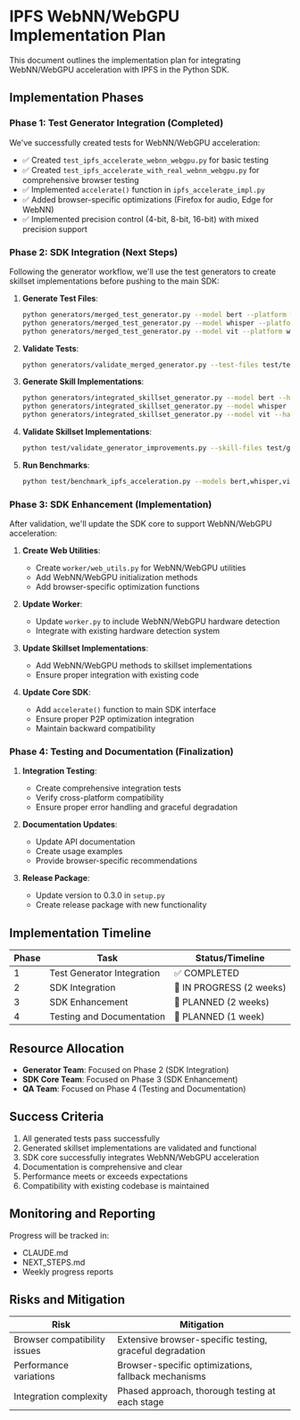 # IPFS WebNN/WebGPU Implementation Plan

This document outlines the implementation plan for integrating WebNN/WebGPU acceleration with IPFS in the Python SDK.

## Implementation Phases

### Phase 1: Test Generator Integration (Completed)

We've successfully created tests for WebNN/WebGPU acceleration:

- ✅ Created `test_ipfs_accelerate_webnn_webgpu.py` for basic testing
- ✅ Created `test_ipfs_accelerate_with_real_webnn_webgpu.py` for comprehensive browser testing
- ✅ Implemented `accelerate()` function in `ipfs_accelerate_impl.py`
- ✅ Added browser-specific optimizations (Firefox for audio, Edge for WebNN)
- ✅ Implemented precision control (4-bit, 8-bit, 16-bit) with mixed precision support

### Phase 2: SDK Integration (Next Steps)

Following the generator workflow, we'll use the test generators to create skillset implementations before pushing to the main SDK:

1. **Generate Test Files**:
   ```bash
   python generators/merged_test_generator.py --model bert --platform webnn,webgpu --output test/test_hf_bert_web_platform.py
   python generators/merged_test_generator.py --model whisper --platform webnn,webgpu --output test/test_hf_whisper_web_platform.py
   python generators/merged_test_generator.py --model vit --platform webnn,webgpu --output test/test_hf_vit_web_platform.py
   ```

2. **Validate Tests**:
   ```bash
   python generators/validate_merged_generator.py --test-files test/test_hf_bert_web_platform.py,test/test_hf_whisper_web_platform.py,test/test_hf_vit_web_platform.py
   ```

3. **Generate Skill Implementations**:
   ```bash
   python generators/integrated_skillset_generator.py --model bert --hardware webnn,webgpu --cross-platform --output test/generated_skillsets/hf_bert_web.py
   python generators/integrated_skillset_generator.py --model whisper --hardware webnn,webgpu --cross-platform --output test/generated_skillsets/hf_whisper_web.py
   python generators/integrated_skillset_generator.py --model vit --hardware webnn,webgpu --cross-platform --output test/generated_skillsets/hf_vit_web.py
   ```

4. **Validate Skillset Implementations**:
   ```bash
   python test/validate_generator_improvements.py --skill-files test/generated_skillsets/hf_bert_web.py,test/generated_skillsets/hf_whisper_web.py,test/generated_skillsets/hf_vit_web.py
   ```

5. **Run Benchmarks**:
   ```bash
   python test/benchmark_ipfs_acceleration.py --models bert,whisper,vit --platforms webnn,webgpu
   ```

### Phase 3: SDK Enhancement (Implementation)

After validation, we'll update the SDK core to support WebNN/WebGPU acceleration:

1. **Create Web Utilities**:
   - Create `worker/web_utils.py` for WebNN/WebGPU utilities
   - Add WebNN/WebGPU initialization methods 
   - Add browser-specific optimization functions

2. **Update Worker**:
   - Update `worker.py` to include WebNN/WebGPU hardware detection
   - Integrate with existing hardware detection system

3. **Update Skillset Implementations**:
   - Add WebNN/WebGPU methods to skillset implementations 
   - Ensure proper integration with existing code

4. **Update Core SDK**:
   - Add `accelerate()` function to main SDK interface
   - Ensure proper P2P optimization integration
   - Maintain backward compatibility

### Phase 4: Testing and Documentation (Finalization)

1. **Integration Testing**:
   - Create comprehensive integration tests
   - Verify cross-platform compatibility
   - Ensure proper error handling and graceful degradation

2. **Documentation Updates**:
   - Update API documentation
   - Create usage examples
   - Provide browser-specific recommendations

3. **Release Package**:
   - Update version to 0.3.0 in `setup.py`
   - Create release package with new functionality

## Implementation Timeline

| Phase | Task | Status/Timeline |
|-------|------|----------------|
| 1 | Test Generator Integration | ✅ COMPLETED |
| 2 | SDK Integration | 🔄 IN PROGRESS (2 weeks) |
| 3 | SDK Enhancement | 🔲 PLANNED (2 weeks) |
| 4 | Testing and Documentation | 🔲 PLANNED (1 week) |

## Resource Allocation

- **Generator Team**: Focused on Phase 2 (SDK Integration)
- **SDK Core Team**: Focused on Phase 3 (SDK Enhancement)
- **QA Team**: Focused on Phase 4 (Testing and Documentation)

## Success Criteria

1. All generated tests pass successfully
2. Generated skillset implementations are validated and functional
3. SDK core successfully integrates WebNN/WebGPU acceleration
4. Documentation is comprehensive and clear
5. Performance meets or exceeds expectations
6. Compatibility with existing codebase is maintained

## Monitoring and Reporting

Progress will be tracked in:
- CLAUDE.md
- NEXT_STEPS.md
- Weekly progress reports

## Risks and Mitigation

| Risk | Mitigation |
|------|------------|
| Browser compatibility issues | Extensive browser-specific testing, graceful degradation |
| Performance variations | Browser-specific optimizations, fallback mechanisms |
| Integration complexity | Phased approach, thorough testing at each stage |